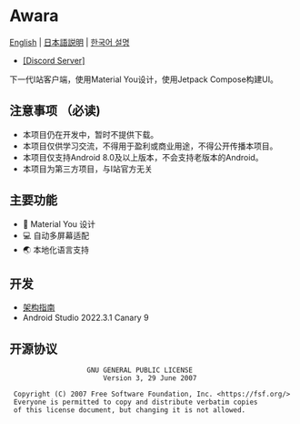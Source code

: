 # Awara
[English](doc/README.en.md) | [日本語説明](doc/README.ja.md) | [한국어 설명](doc/README.ko.md)   
* [[Discord Server]](https://discord.gg/G22sSzJbzh)

下一代I站客户端，使用Material You设计，使用Jetpack Compose构建UI。

## 注意事项 （必读)
* 本项目仍在开发中，暂时不提供下载。
* 本项目仅供学习交流，不得用于盈利或商业用途，不得公开传播本项目。
* 本项目仅支持Android 8.0及以上版本，不会支持老版本的Android。
* 本项目为第三方项目，与I站官方无关

## 主要功能
- 🎨 Material You 设计
- 💻 自动多屏幕适配
- 🌏 本地化语言支持

## 开发
- [架构指南](https://developer.android.com/topic/architecture)
- Android Studio 2022.3.1 Canary 9

## 开源协议
```text
                   GNU GENERAL PUBLIC LICENSE
                       Version 3, 29 June 2007

 Copyright (C) 2007 Free Software Foundation, Inc. <https://fsf.org/>
 Everyone is permitted to copy and distribute verbatim copies
 of this license document, but changing it is not allowed.
```